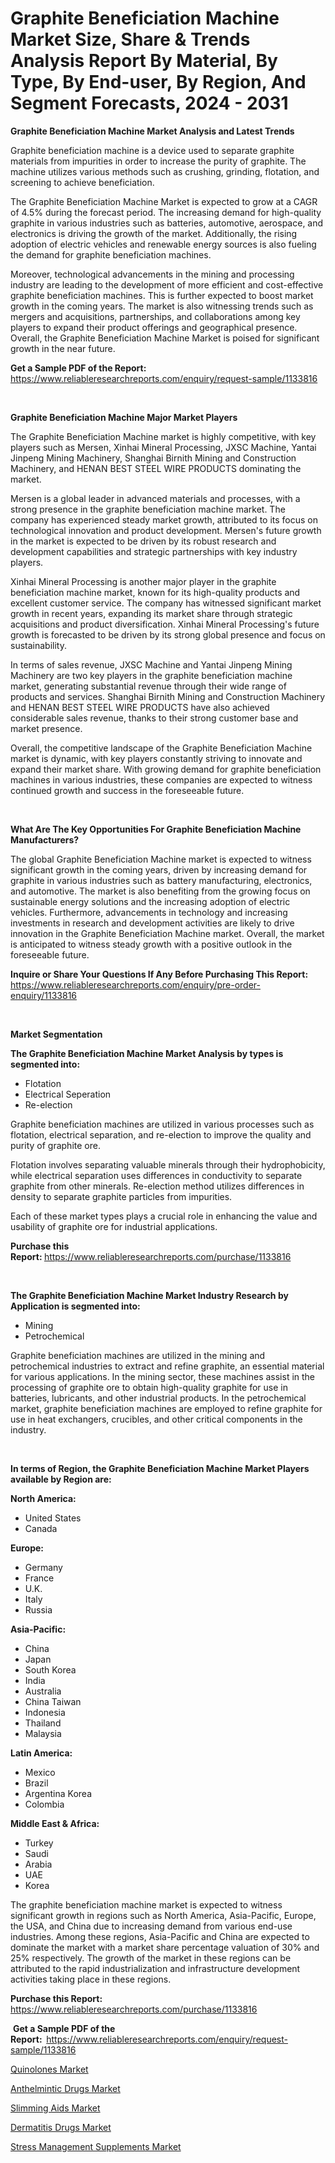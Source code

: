 <p><h1>Graphite Beneficiation Machine Market Size, Share & Trends Analysis Report By Material, By Type, By End-user, By Region, And Segment Forecasts, 2024 - 2031</h1></p><p><strong>Graphite Beneficiation Machine Market Analysis and Latest Trends</strong></p>
<p><p>Graphite beneficiation machine is a device used to separate graphite materials from impurities in order to increase the purity of graphite. The machine utilizes various methods such as crushing, grinding, flotation, and screening to achieve beneficiation.</p><p>The Graphite Beneficiation Machine Market is expected to grow at a CAGR of 4.5% during the forecast period. The increasing demand for high-quality graphite in various industries such as batteries, automotive, aerospace, and electronics is driving the growth of the market. Additionally, the rising adoption of electric vehicles and renewable energy sources is also fueling the demand for graphite beneficiation machines.</p><p>Moreover, technological advancements in the mining and processing industry are leading to the development of more efficient and cost-effective graphite beneficiation machines. This is further expected to boost market growth in the coming years. The market is also witnessing trends such as mergers and acquisitions, partnerships, and collaborations among key players to expand their product offerings and geographical presence. Overall, the Graphite Beneficiation Machine Market is poised for significant growth in the near future.</p></p>
<p><strong>Get a Sample PDF of the Report:&nbsp;</strong> <a href="https://www.reliableresearchreports.com/enquiry/request-sample/1133816">https://www.reliableresearchreports.com/enquiry/request-sample/1133816</a></p>
<p>&nbsp;</p>
<p><strong>Graphite Beneficiation Machine Major Market Players</strong></p>
<p><p>The Graphite Beneficiation Machine market is highly competitive, with key players such as Mersen, Xinhai Mineral Processing, JXSC Machine, Yantai Jinpeng Mining Machinery, Shanghai Birnith Mining and Construction Machinery, and HENAN BEST STEEL WIRE PRODUCTS dominating the market. </p><p>Mersen is a global leader in advanced materials and processes, with a strong presence in the graphite beneficiation machine market. The company has experienced steady market growth, attributed to its focus on technological innovation and product development. Mersen's future growth in the market is expected to be driven by its robust research and development capabilities and strategic partnerships with key industry players.</p><p>Xinhai Mineral Processing is another major player in the graphite beneficiation machine market, known for its high-quality products and excellent customer service. The company has witnessed significant market growth in recent years, expanding its market share through strategic acquisitions and product diversification. Xinhai Mineral Processing's future growth is forecasted to be driven by its strong global presence and focus on sustainability.</p><p>In terms of sales revenue, JXSC Machine and Yantai Jinpeng Mining Machinery are two key players in the graphite beneficiation machine market, generating substantial revenue through their wide range of products and services. Shanghai Birnith Mining and Construction Machinery and HENAN BEST STEEL WIRE PRODUCTS have also achieved considerable sales revenue, thanks to their strong customer base and market presence.</p><p>Overall, the competitive landscape of the Graphite Beneficiation Machine market is dynamic, with key players constantly striving to innovate and expand their market share. With growing demand for graphite beneficiation machines in various industries, these companies are expected to witness continued growth and success in the foreseeable future.</p></p>
<p>&nbsp;</p>
<p><strong>What Are The Key Opportunities For Graphite Beneficiation Machine Manufacturers?</strong></p>
<p><p>The global Graphite Beneficiation Machine market is expected to witness significant growth in the coming years, driven by increasing demand for graphite in various industries such as battery manufacturing, electronics, and automotive. The market is also benefiting from the growing focus on sustainable energy solutions and the increasing adoption of electric vehicles. Furthermore, advancements in technology and increasing investments in research and development activities are likely to drive innovation in the Graphite Beneficiation Machine market. Overall, the market is anticipated to witness steady growth with a positive outlook in the foreseeable future.</p></p>
<p><strong>Inquire or Share Your Questions If Any Before Purchasing This Report:</strong> <a href="https://www.reliableresearchreports.com/enquiry/pre-order-enquiry/1133816">https://www.reliableresearchreports.com/enquiry/pre-order-enquiry/1133816</a></p>
<p>&nbsp;</p>
<p><strong>Market Segmentation</strong></p>
<p><strong>The Graphite Beneficiation Machine Market Analysis by types is segmented into:</strong></p>
<p><ul><li>Flotation</li><li>Electrical Seperation</li><li>Re-election</li></ul></p>
<p><p>Graphite beneficiation machines are utilized in various processes such as flotation, electrical separation, and re-election to improve the quality and purity of graphite ore. </p><p>Flotation involves separating valuable minerals through their hydrophobicity, while electrical separation uses differences in conductivity to separate graphite from other minerals. Re-election method utilizes differences in density to separate graphite particles from impurities. </p><p>Each of these market types plays a crucial role in enhancing the value and usability of graphite ore for industrial applications.</p></p>
<p><strong>Purchase this Report:&nbsp;</strong><a href="https://www.reliableresearchreports.com/purchase/1133816">https://www.reliableresearchreports.com/purchase/1133816</a></p>
<p>&nbsp;</p>
<p><strong>The Graphite Beneficiation Machine Market Industry Research by Application is segmented into:</strong></p>
<p><ul><li>Mining</li><li>Petrochemical</li></ul></p>
<p><p>Graphite beneficiation machines are utilized in the mining and petrochemical industries to extract and refine graphite, an essential material for various applications. In the mining sector, these machines assist in the processing of graphite ore to obtain high-quality graphite for use in batteries, lubricants, and other industrial products. In the petrochemical market, graphite beneficiation machines are employed to refine graphite for use in heat exchangers, crucibles, and other critical components in the industry.</p></p>
<p>&nbsp;</p>
<p><strong>In terms of Region, the Graphite Beneficiation Machine Market Players available by Region are:</strong></p>
<p>
    <p> <strong> North America: </strong>
        <ul>
            <li>United States</li>
            <li>Canada</li>
        </ul>
        </p> 
    <p> <strong> Europe: </strong>
        <ul>
            <li>Germany</li>
            <li>France</li>
            <li>U.K.</li>
            <li>Italy</li>
            <li>Russia</li>
        </ul>
        </p> 
    <p> <strong> Asia-Pacific: </strong>
        <ul>
            <li>China</li>
            <li>Japan</li>
            <li>South Korea</li>
            <li>India</li>
            <li>Australia</li>
            <li>China Taiwan</li>
            <li>Indonesia</li>
            <li>Thailand</li>
            <li>Malaysia</li>
        </ul>
        </p> 
    <p> <strong> Latin America: </strong>
        <ul>
            <li>Mexico</li>
            <li>Brazil</li>
            <li>Argentina Korea</li>
            <li>Colombia</li>
        </ul>
        </p> 
    <p> <strong> Middle East & Africa: </strong>
        <ul>
            <li>Turkey</li>
            <li>Saudi</li>
            <li>Arabia</li>
            <li>UAE</li>
            <li>Korea</li>
        </ul>
    </p>
    </p>
<p><p>The graphite beneficiation machine market is expected to witness significant growth in regions such as North America, Asia-Pacific, Europe, the USA, and China due to increasing demand from various end-use industries. Among these regions, Asia-Pacific and China are expected to dominate the market with a market share percentage valuation of 30% and 25% respectively. The growth of the market in these regions can be attributed to the rapid industrialization and infrastructure development activities taking place in these regions.</p></p>
<p><strong>Purchase this Report: </strong><a href="https://www.reliableresearchreports.com/purchase/1133816">https://www.reliableresearchreports.com/purchase/1133816</a></p>
<p>&nbsp;<strong>Get a Sample PDF of the Report:&nbsp;&nbsp;</strong><a href="https://www.reliableresearchreports.com/enquiry/request-sample/1133816">https://www.reliableresearchreports.com/enquiry/request-sample/1133816</a></p>
<p><strong></strong></p>
<p><p><a href="https://medium.com/@tedbernhard/quinolones-market-size-reveals-the-best-marketing-channels-in-global-industry-da525d7aa03e">Quinolones Market</a></p><p><a href="https://medium.com/@tedbernhard/anthelmintic-drugs-market-size-and-market-trends-complete-industry-overview-2024-to-2031-d88d4940b64b">Anthelmintic Drugs Market</a></p><p><a href="https://medium.com/@tedbernhard/slimming-aids-market-competitive-analysis-market-trends-and-forecast-to-2031-0797097759a8">Slimming Aids Market</a></p><p><a href="https://medium.com/@tedbernhard/dermatitis-drugs-market-the-key-to-successful-business-strategy-forecast-till-2031-554d8ea48567">Dermatitis Drugs Market</a></p><p><a href="https://medium.com/@tedbernhard/stress-management-supplements-market-trends-and-market-analysis-forecasted-for-period-2024-2031-cdaeb3fd1899">Stress Management Supplements Market</a></p></p>